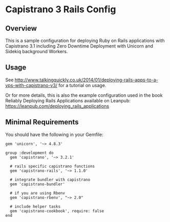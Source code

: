 # Capistrano 3 Rails Config

## Overview

This is a sample configuration for deploying Ruby on Rails applications with Capistrano 3.1 including Zero Downtime Deployment with Unicorn and Sidekiq background Workers.

## Usage

See
<http://www.talkingquickly.co.uk/2014/01/deploying-rails-apps-to-a-vps-with-capistrano-v3/>
for a tutorial on usage.

Or for more details, this is also the example configuration used in the
book Reliably Deploying Rails Applications available on Leanpub:
<https://leanpub.com/deploying_rails_applications>

## Minimal Requirements

You should have the following in your Gemfile:

    gem 'unicorn', '~> 4.8.3'

    group :development do
      gem 'capistrano', '~> 3.2.1'

      # rails specific capistrano functions
      gem 'capistrano-rails', '~> 1.1.0'

      # integrate bundler with capistrano
      gem 'capistrano-bundler'

      # if you are using Rbenv
      gem 'capistrano-rbenv', "~> 2.0"

      # include helper tasks
      gem 'capistrano-cookbook', require: false
    end

